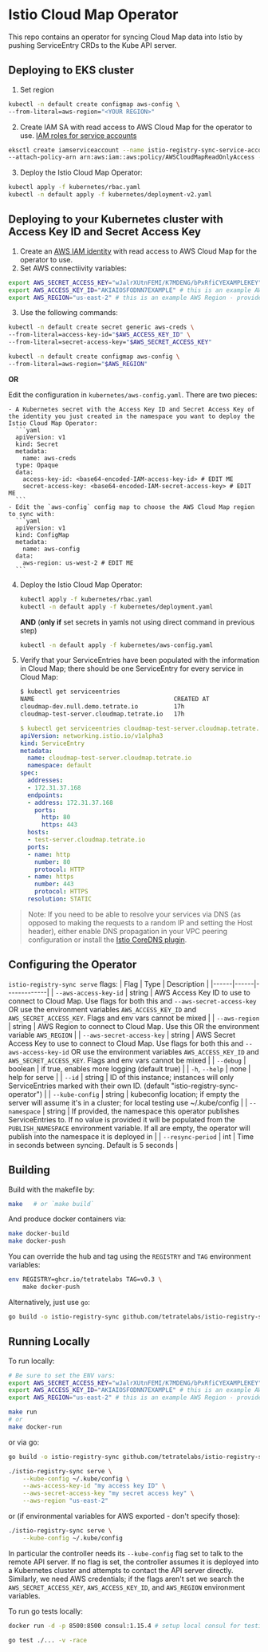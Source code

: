 # Istio Cloud Map Operator

This repo contains an operator for syncing Cloud Map data into Istio by pushing ServiceEntry CRDs to the Kube API server.

## Deploying to EKS cluster

1. Set region
```bash
kubectl -n default create configmap aws-config \
--from-literal=aws-region="<YOUR REGION>"
```
2. Create IAM SA with read access to AWS Cloud Map for the operator to use. [IAM roles for service accounts](https://docs.aws.amazon.com/eks/latest/userguide/iam-roles-for-service-accounts.html)
```bash
eksctl create iamserviceaccount --name istio-registry-sync-service-account --namespace default --cluster <YOUR CLUSTER> --role-name cloudmap-read \
--attach-policy-arn arn:aws:iam::aws:policy/AWSCloudMapReadOnlyAccess --approve
```
3. Deploy the Istio Cloud Map Operator:
```bash
kubectl apply -f kubernetes/rbac.yaml
kubectl -n default apply -f kubernetes/deployment-v2.yaml
```

## Deploying to your Kubernetes cluster with Access Key ID and Secret Access Key

1. Create an [AWS IAM identity](https://docs.aws.amazon.com/IAM/latest/UserGuide/introduction_access-management.html) with read access to AWS Cloud Map for the operator to use.
2. Set AWS connectiivity variables:
```bash
export AWS_SECRET_ACCESS_KEY="wJalrXUtnFEMI/K7MDENG/bPxRfiCYEXAMPLEKEY" # this is an example AWS Secret Access Key - provide yours
export AWS_ACCESS_KEY_ID="AKIAIOSFODNN7EXAMPLE" # this is an example AWS Access Key ID id - provide yours
export AWS_REGION="us-east-2" # this is an example AWS Region - provide yours
```
3. Use the following commands:
```bash
kubectl -n default create secret generic aws-creds \
--from-literal=access-key-id="$AWS_ACCESS_KEY_ID" \
--from-literal=secret-access-key="$AWS_SECRET_ACCESS_KEY"

kubectl -n default create configmap aws-config \
--from-literal=aws-region="$AWS_REGION"
```
**OR**

Edit the configuration in `kubernetes/aws-config.yaml`. There are two pieces:

    - A Kubernetes secret with the Access Key ID and Secret Access Key of the identity you just created in the namespace you want to deploy the Istio Cloud Map Operator:
      ```yaml
      apiVersion: v1
      kind: Secret
      metadata:
        name: aws-creds
      type: Opaque
      data:
        access-key-id: <base64-encoded-IAM-access-key-id> # EDIT ME
        secret-access-key: <base64-encoded-IAM-secret-access-key> # EDIT ME
      ```
    - Edit the `aws-config` config map to choose the AWS Cloud Map region to sync with:
      ```yaml
      apiVersion: v1
      kind: ConfigMap
      metadata:
        name: aws-config
      data:
        aws-region: us-west-2 # EDIT ME
      ```
4. Deploy the Istio Cloud Map Operator:
    ```bash
    kubectl apply -f kubernetes/rbac.yaml 
    kubectl -n default apply -f kubernetes/deployment.yaml
    ```
    **AND** (**only if** set secrets in yamls not using direct command in previous step)
    ```bash
    kubectl -n default apply -f kubernetes/aws-config.yaml
    ```

5. Verify that your ServiceEntries have been populated with the information in Cloud Map; there should be one ServiceEntry for every service in Cloud Map:
    ```bash
    $ kubectl get serviceentries
    NAME                                       CREATED AT
    cloudmap-dev.null.demo.tetrate.io          17h
    cloudmap-test-server.cloudmap.tetrate.io   17h
    ```
    ```yaml
    $ kubectl get serviceentries cloudmap-test-server.cloudmap.tetrate.io -o yaml
    apiVersion: networking.istio.io/v1alpha3
    kind: ServiceEntry
    metadata:
      name: cloudmap-test-server.cloudmap.tetrate.io
      namespace: default
    spec:
      addresses:
      - 172.31.37.168
      endpoints:
      - address: 172.31.37.168
        ports:
          http: 80
          https: 443
      hosts:
      - test-server.cloudmap.tetrate.io
      ports:
      - name: http
        number: 80
        protocol: HTTP
      - name: https
        number: 443
        protocol: HTTPS
      resolution: STATIC
    ```

> Note: If you need to be able to resolve your services via DNS (as opposed to making the requests to a random IP and setting the Host header), either enable DNS propagation in your VPC peering configuration or install the [Istio CoreDNS plugin](https://github.com/istio-ecosystem/istio-coredns-plugin).

## Configuring the Operator

`istio-registry-sync serve` flags:
| Flag | Type | Description |
|------|------|-------------|
| `--aws-access-key-id` | string | AWS Access Key ID to use to connect to Cloud Map. Use flags for both this and `--aws-secret-access-key` OR use the environment variables `AWS_ACCESS_KEY_ID` and `AWS_SECRET_ACCESS_KEY`. Flags and env vars cannot be mixed |
| `--aws-region` | string | AWS Region to connect to Cloud Map. Use this OR the environment variable `AWS_REGION` |
| `--aws-secret-access-key` | string |  AWS Secret Access Key to use to connect to Cloud Map. Use flags for both this and `--aws-access-key-id` OR use the environment variables `AWS_ACCESS_KEY_ID` and `AWS_SECRET_ACCESS_KEY`. Flags and env vars cannot be mixed |
| `--debug` | boolean | if true, enables more logging (default true) |
| `-h`, `--help` | none | help for serve |
| `--id` | string | ID of this instance; instances will only ServiceEntries marked with their own ID. (default "istio-registry-sync-operator") |
| `--kube-config` | string | kubeconfig location; if empty the server will assume it's in a cluster; for local testing use ~/.kube/config |
| `--namespace` | string | If provided, the namespace this operator publishes ServiceEntries to. If no value is provided it will be populated from the `PUBLISH_NAMESPACE` environment variable. If all are empty, the operator will publish into the namespace it is deployed in |
| `--resync-period` | int | Time in seconds between syncing. Default is 5 seconds |

## Building

Build with the makefile by:
```bash
make   # or `make build`
```

And produce docker containers via:
```bash
make docker-build
make docker-push
```
You can override the hub and tag using the `REGISTRY` and `TAG` environment variables:

```bash
env REGISTRY=ghcr.io/tetratelabs TAG=v0.3 \
    make docker-push
```


Alternatively, just use `go`:
```bash
go build -o istio-registry-sync github.com/tetratelabs/istio-registry-sync/cmd/istio-registry-sync
``` 

## Running Locally

To run locally:
```bash
# Be sure to set the ENV vars:
export AWS_SECRET_ACCESS_KEY="wJalrXUtnFEMI/K7MDENG/bPxRfiCYEXAMPLEKEY" # this is an example AWS Secret Access Key - provide yours
export AWS_ACCESS_KEY_ID="AKIAIOSFODNN7EXAMPLE" # this is an example AWS Access Key ID id - provide yours
export AWS_REGION="us-east-2" # this is an example AWS Region - provide yours

make run
# or
make docker-run
```

or via go:
```bash
go build -o istio-registry-sync github.com/tetratelabs/istio-registry-sync/cmd/istio-registry-sync

./istio-registry-sync serve \
    --kube-config ~/.kube/config \
    --aws-access-key-id "my access key ID" \
    --aws-secret-access-key "my secret access key" \
    --aws-region "us-east-2"
 ```
or (if environmental variables for AWS exported - don't specify those):   
```bash
./istio-registry-sync serve \
    --kube-config ~/.kube/config 
```

In particular the controller needs its `--kube-config` flag set to talk to the remote API server. If no flag is set, the controller assumes it is deployed into a Kubernetes cluster and attempts to contact the API server directly. Similarly, we need AWS credentials; if the flags aren't set we search the `AWS_SECRET_ACCESS_KEY`, `AWS_ACCESS_KEY_ID`, and `AWS_REGION` environment variables.


To run go tests locally:
```bash
docker run -d -p 8500:8500 consul:1.15.4 # setup local consul for testing pkg/consul

go test ./... -v -race
```
